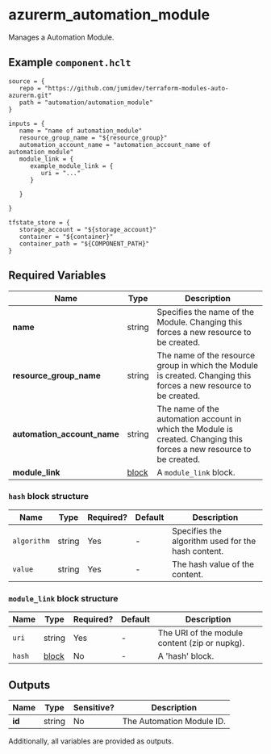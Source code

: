 # azurerm_automation_module

Manages a Automation Module.

## Example `component.hclt`

```hcl
source = {
   repo = "https://github.com/jumidev/terraform-modules-auto-azurerm.git" 
   path = "automation/automation_module" 
}

inputs = {
   name = "name of automation_module" 
   resource_group_name = "${resource_group}" 
   automation_account_name = "automation_account_name of automation_module" 
   module_link = {
      example_module_link = {
         uri = "..."   
      }
  
   }
 
}

tfstate_store = {
   storage_account = "${storage_account}" 
   container = "${container}" 
   container_path = "${COMPONENT_PATH}" 
}

```

## Required Variables

| Name | Type |  Description |
| ---- | --------- |  ----------- |
| **name** | string |  Specifies the name of the Module. Changing this forces a new resource to be created. | 
| **resource_group_name** | string |  The name of the resource group in which the Module is created. Changing this forces a new resource to be created. | 
| **automation_account_name** | string |  The name of the automation account in which the Module is created. Changing this forces a new resource to be created. | 
| **module_link** | [block](#module_link-block-structure) |  A `module_link` block. | 

### `hash` block structure

| Name | Type | Required? | Default | Description |
| ---- | ---- | --------- | ------- | ----------- |
| `algorithm` | string | Yes | - | Specifies the algorithm used for the hash content. |
| `value` | string | Yes | - | The hash value of the content. |

### `module_link` block structure

| Name | Type | Required? | Default | Description |
| ---- | ---- | --------- | ------- | ----------- |
| `uri` | string | Yes | - | The URI of the module content (zip or nupkg). |
| `hash` | [block](#module_link-block-structure) | No | - | A 'hash' block. |



## Outputs

| Name | Type | Sensitive? | Description |
| ---- | ---- | --------- | --------- |
| **id** | string | No  | The Automation Module ID. | 

Additionally, all variables are provided as outputs.
